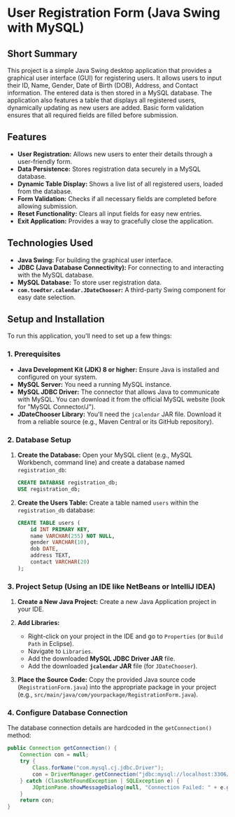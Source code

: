 # User Registration Form (Java Swing with MySQL)

## Short Summary

This project is a simple Java Swing desktop application that provides a graphical user interface (GUI) for registering users. It allows users to input their ID, Name, Gender, Date of Birth (DOB), Address, and Contact information. The entered data is then stored in a MySQL database. The application also features a table that displays all registered users, dynamically updating as new users are added. Basic form validation ensures that all required fields are filled before submission.

## Features

* **User Registration:** Allows new users to enter their details through a user-friendly form.
* **Data Persistence:** Stores registration data securely in a MySQL database.
* **Dynamic Table Display:** Shows a live list of all registered users, loaded from the database.
* **Form Validation:** Checks if all necessary fields are completed before allowing submission.
* **Reset Functionality:** Clears all input fields for easy new entries.
* **Exit Application:** Provides a way to gracefully close the application.

## Technologies Used

* **Java Swing:** For building the graphical user interface.
* **JDBC (Java Database Connectivity):** For connecting to and interacting with the MySQL database.
* **MySQL Database:** To store user registration data.
* **`com.toedter.calendar.JDateChooser`:** A third-party Swing component for easy date selection.

## Setup and Installation

To run this application, you'll need to set up a few things:

### 1. Prerequisites

* **Java Development Kit (JDK) 8 or higher:** Ensure Java is installed and configured on your system.
* **MySQL Server:** You need a running MySQL instance.
* **MySQL JDBC Driver:** The connector that allows Java to communicate with MySQL. You can download it from the official MySQL website (look for "MySQL Connector/J").
* **JDateChooser Library:** You'll need the `jcalendar` JAR file. Download it from a reliable source (e.g., Maven Central or its GitHub repository).

### 2. Database Setup

1.  **Create the Database:**
    Open your MySQL client (e.g., MySQL Workbench, command line) and create a database named `registration_db`:

    ```sql
    CREATE DATABASE registration_db;
    USE registration_db;
    ```

2.  **Create the Users Table:**
    Create a table named `users` within the `registration_db` database:

    ```sql
    CREATE TABLE users (
        id INT PRIMARY KEY,
        name VARCHAR(255) NOT NULL,
        gender VARCHAR(10),
        dob DATE,
        address TEXT,
        contact VARCHAR(20)
    );
    ```

### 3. Project Setup (Using an IDE like NetBeans or IntelliJ IDEA)

1.  **Create a New Java Project:**
    Create a new Java Application project in your IDE.

2.  **Add Libraries:**
    * Right-click on your project in the IDE and go to `Properties` (or `Build Path` in Eclipse).
    * Navigate to `Libraries`.
    * Add the downloaded **MySQL JDBC Driver JAR** file.
    * Add the downloaded **`jcalendar` JAR** file (for `JDateChooser`).

3.  **Place the Source Code:**
    Copy the provided Java source code (`RegistrationForm.java`) into the appropriate package in your project (e.g., `src/main/java/com/yourpackage/RegistrationForm.java`).

### 4. Configure Database Connection

The database connection details are hardcoded in the `getConnection()` method:

```java
public Connection getConnection() {
    Connection con = null;
    try {
        Class.forName("com.mysql.cj.jdbc.Driver");
        con = DriverManager.getConnection("jdbc:mysql://localhost:3306/registration_db", "root", "");
    } catch (ClassNotFoundException | SQLException e) {
        JOptionPane.showMessageDialog(null, "Connection Failed: " + e.getMessage());
    }
    return con;
}
